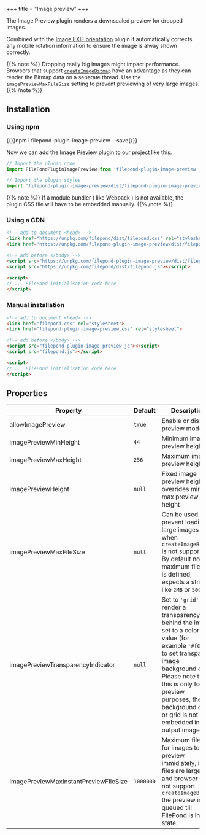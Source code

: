+++
title = "Image preview"
+++

The Image Preview plugin renders a downscaled preview for dropped images.

Combined with the [Image EXIF orientation](../image-exif-orientation) plugin it automatically corrects any mobile rotation information to ensure the image is alway shown correctly.

{{% note %}}
Dropping really big images might impact performance. Browsers that support [`createImageBitmap`](https://developer.mozilla.org/en-US/docs/Web/API/WindowOrWorkerGlobalScope/createImageBitmap) have an advantage as they can render the Bitmap data on a separate thread. Use the `imagePreviewMaxFileSize` setting to prevent previewing of very large images.
{{% /note %}}

## Installation

### Using npm

{{<cmd>}}npm i filepond-plugin-image-preview --save{{</cmd>}}

Now we can add the Image Preview plugin to our project like this.

```js
// Import the plugin code
import FilePondPluginImagePreview from 'filepond-plugin-image-preview';

// Import the plugin styles
import 'filepond-plugin-image-preview/dist/filepond-plugin-image-preview.css';
```

{{% note %}}
If a module bundler ( like Webpack ) is not available, the plugin CSS file will have to be embedded manually.
{{% /note %}}


### Using a CDN

```html
<!-- add to document <head> -->
<link href="https://unpkg.com/filepond/dist/filepond.css" rel="stylesheet">
<link href="https://unpkg.com/filepond-plugin-image-preview/dist/filepond-plugin-image-preview.css" rel="stylesheet">

<!-- add before </body> -->
<script src="https://unpkg.com/filepond-plugin-image-preview/dist/filepond-plugin-image-preview.js"></script>
<script src="https://unpkg.com/filepond/dist/filepond.js"></script>

<script>
// ... FilePond initialisation code here
</script>
```

### Manual installation

```html
<!-- add to document <head> -->
<link href="filepond.css" rel="stylesheet">
<link href="filepond-plugin-image-preview.css" rel="stylesheet">

<!-- add before </body> -->
<script src="filepond-plugin-image-preview.js"></script>
<script src="filepond.js"></script>

<script>
// ... FilePond initialisation code here
</script>
```



## Properties

| Property                | Default | Description                                                                                                                                                                    |
| ----------------------- | ------- | ------------------------------------------------------------------------------------------------------------------------------------------------------------------------------ |
| allowImagePreview       | `true`  | Enable or disable preview mode                                                                                                                                                 |
| imagePreviewMinHeight   | `44`    | Minimum image preview height                                                                                                                                                   |
| imagePreviewMaxHeight   | `256`   | Maximum image preview height                                                                                                                                                   |
| imagePreviewHeight      | `null`  | Fixed image preview height, overrides min and max preview height                                                                                                               |
| imagePreviewMaxFileSize | `null`  | Can be used to prevent loading of large images when `createImageBitmap` is not supported. By default no maximum file size is defined, expects a string, like `2MB` or `500KB`. |
| imagePreviewTransparencyIndicator | `null` | Set to `'grid'` to render a transparency grid behind the image, set to a color value (for example `'#f00'`) to set transparent image background color. Please note that this is only for preview purposes, the background color or grid is not embedded in the output image. |
| imagePreviewMaxInstantPreviewFileSize | `1000000` | Maximum file size for images to preview immidiately, if files are larges and browser does not support `createImageBitmap` the preview is queued till FilePond is in rest state. |